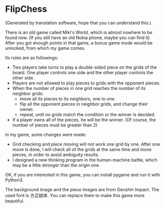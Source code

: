 # FlipChess

(Generated by translation software, hope that you can understand this.)

There is an old game called Miki's World, which is almost nowhere to be found now. (If you still have an old Nokia phone, maybe you can find it) After you got enough points in that game, a bonus game mode would be unlocked, from which my game comes.

Its rules are as followings:

- Two players take turns to play a double-sided piece on the grids of the board. One player controls one side and the other player controls the other side.
- Players are not allowed to play pieces to grids with the opponent pieces.
- When the number of pieces in one grid reaches the number of its neighbor grids:
  - move all its pieces to its neighbors, one to one.
  - flip all the opponent pieces in neighbor grids, and change their owner.
  - repeat, until no grids match the condition or the winner is decided.
- If a player owns all of the pieces, he will be the winner. (Of course, the number of pieces must be greater than 2)

In my game, some changes were made:

- Grid checking and piece moving will not work one grid by one. After one move is done, I will check all of the grids at the same time and move pieces, in order to avoid  ambiguity results.
- I designed a new thinking program in the human-machine battle, which may be a little stronger than the origin one.

OK, if you are interested in this game, you can install pygame and run it with Python3.

The background image and the piece images are from Genshin Impact. The used font is 方正姚体. You can replace them to make this game more beautiful.
